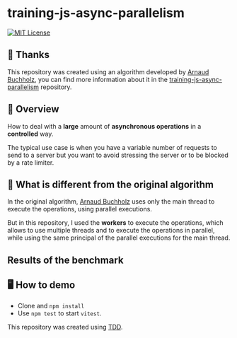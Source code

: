 # training-js-async-parallelism

[![MIT License](https://img.shields.io/badge/License-MIT-yellow.svg)](https://opensource.org/licenses/MIT)

## 💝 Thanks

This repository was created using an algorithm developed by [Arnaud Buchholz](https://github.com/ArnaudBuchholz), you can find more information about it in the [training-js-async-parallelism](https://github.com/ArnaudBuchholz/training-js-async-parallelism) repository.

## 🍁 Overview

How to deal with a **large** amount of **asynchronous operations** in a **controlled** way.

The typical use case is when you have a variable number of requests to send to a server but you want to avoid stressing the server or to be blocked by a rate limiter.

## 🔁 What is different from the original algorithm 

In the original algorithm, [Arnaud Buchholz](https://github.com/ArnaudBuchholz) uses only the main thread to execute the operations, using parallel executions. 

But in this repository, I used the **workers** to execute the operations, which allows to use multiple threads and to execute the operations in parallel, while using the same principal of the parallel executions for the main thread.

## Results of the benchmark





## 🖥️ How to demo

* Clone and `npm install`
* Use `npm test` to start `vitest`.

This repository was created using [TDD](https://martinfowler.com/bliki/TestDrivenDevelopment.html).
